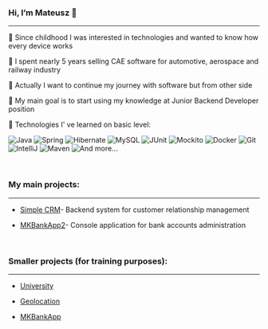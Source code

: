 ### Hi, I’m Mateusz :wave:
---
:large_blue_circle: Since childhood I was interested in technologies and wanted to know how every device works

:large_blue_circle: I spent nearly 5 years selling CAE software for automotive, aerospace and railway industry

:large_blue_circle: Actually I want to continue my journey with software but from other side

:large_blue_circle: My main goal is to start using my knowledge at Junior Backend Developer position

:large_blue_circle: Technologies I' ve learned on basic level:

<img src="https://img.shields.io/badge/-JAVA-red" alt="Java" /> <img src="https://img.shields.io/badge/-SPRING-red" alt="Spring" /> <img src="https://img.shields.io/badge/-HIBERNATE-red" alt="Hibernate" /> <img src="https://img.shields.io/badge/-MYSQL-red" alt="MySQL" /> <img src="https://img.shields.io/badge/-JUNIT-orange" alt="JUnit" /> <img src="https://img.shields.io/badge/-MOCKITO-orange" alt="Mockito" /> <img src="https://img.shields.io/badge/-DOCKER-orange" alt="Docker" /> <img src="https://img.shields.io/badge/-GIT-yellow" alt="Git" /> <img src="https://img.shields.io/badge/-INTELLIJ-yellow" alt="IntelliJ" /> <img src="https://img.shields.io/badge/-MAVEN-yellow" alt="Maven" /> <img src="https://img.shields.io/badge/-AND MORE...-yellow" alt="And more..." />

<br>

### My main projects:
---
- [Simple CRM](https://github.com/mat0714/simple-crm)- Backend system for customer relationship management

- [MKBankApp2](https://github.com/mat0714/mk-bank-2)- Console application for bank accounts administration

<br>

### Smaller projects (for training purposes):
---
- [University](https://github.com/mat0714/university)

- [Geolocation](https://github.com/mat0714/geolocation)

- [MKBankApp](https://github.com/mat0714/mk-bank)
